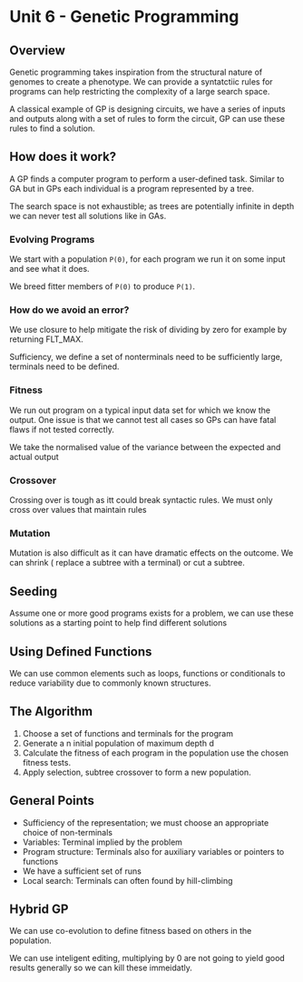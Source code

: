 # Unit 6 - Genetic Programming

## Overview

Genetic programming takes inspiration from the structural nature of genomes to create a phenotype. We can provide a syntatctiic rules for programs can help restricting the complexity of a large search space. 

A classical example of GP is designing circuits, we have a series of inputs and outputs along with a set of rules to form the circuit, GP can use these rules to find a solution.

## How does it work?

A GP finds a  computer program to perform a user-defined task. Similar to GA but in GPs each individual is a program represented by a tree.

The search space is not exhaustible; as trees are potentially infinite in depth we can never test all solutions like in GAs.

### Evolving Programs 

We start with a population `P(0)`, for each program we run it on some input and see what it does. 

We breed fitter members of `P(0)` to produce `P(1)`.

### How do we avoid an error?

We use closure to help mitigate the
risk of dividing by zero for example by returning FLT_MAX. 

Sufficiency, we define a set of nonterminals need to be sufficiently large, terminals need to be defined. 

### Fitness

We run out program on a typical input data set for which we know the output. One issue is that we cannot test all cases so GPs can have fatal flaws if not tested correctly. 

We take the normalised value of the variance between the expected and actual output 

### Crossover

Crossing over is tough as itt could break syntactic rules. We must only cross over values that maintain rules

### Mutation

Mutation is also difficult as it can have dramatic effects on the outcome. We can shrink ( replace a subtree with a terminal) or cut a subtree. 

## Seeding

Assume one or more good programs exists for a problem, we can use these solutions as a starting point to help find different solutions 

## Using Defined Functions

We can use common elements such as loops, functions or conditionals to reduce variability due to commonly known structures.

## The Algorithm

1. Choose a set of functions and terminals for the program
2. Generate a n initial population of maximum depth d
3. Calculate the fitness of each program in the population use the chosen fitness tests. 
4. Apply selection, subtree crossover to form a new population. 

## General Points

* Sufficiency of the representation; we must choose an appropriate choice of non-terminals
* Variables: Terminal implied by the problem
* Program structure: Terminals also for auxiliary variables or pointers to functions
* We have a sufficient set of runs
* Local search: Terminals can often found by hill-climbing 

## Hybrid GP

We can use co-evolution to define fitness based on others in the population.

We can use inteligent editing, multiplying by 0 are not going to yield good results generally so we can kill these immeidatly.

